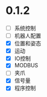 # 0.1.2

- [ ] 系统控制  
- [ ] 机器人配置  
- [x] 位置和姿态  
- [x] 运动  
- [x] IO控制  
- [x] MODBUS  
- [ ] 夹爪  
- [x] 信号量  
- [x] 程序控制  
